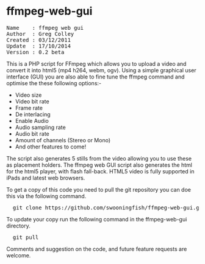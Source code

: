 ffmpeg-web-gui
==============
<pre>
Name    : ffmpeg web gui
Author  : Greg Colley
Created : 03/12/2011
Update  : 17/10/2014
Version : 0.2 beta
</pre>

This is a PHP script for FFmpeg which allows you to upload a video and convert it into html5 (mp4 h264, webm, ogv). Using a simple graphical user interface (GUI) you are also able to fine tune the ffmpeg command and optimise the these following options:-

* Video size
* Video bit rate
* Frame rate
* De interlacing
* Enable Audio
* Audio sampling rate
* Audio bit rate
* Amount of channels (Stereo or Mono)
* And other features to come!

The script also generates 5 stills from the video allowing you to use these as placement holders. The ffmpeg web GUI script also generates the html for the html5 player, with flash fall-back. HTML5 video is fully supported in iPads and latest web browsers.

To get a copy of this code you need to pull the git repository you can doe this via the following command.
<pre>
  git clone https://github.com/swooningfish/ffmpeg-web-gui.git
</pre>

To update your copy run the following command in the ffmpeg-web-gui directory.
<pre>
  git pull
</pre>

Comments and suggestion on the code, and future feature requests are welcome.


